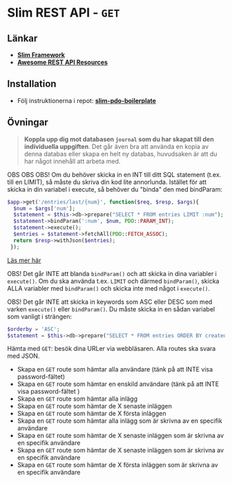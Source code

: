 # Slim REST API - `GET`

## Länkar

* [**Slim Framework**](https://www.slimframework.com/)
* [**Awesome REST API Resources**](https://github.com/marmelab/awesome-rest)

## Installation

* Följ instruktionerna i repot: **[slim-pdo-boilerplate](https://github.com/Vinnovera/cms-php-mysql-2019/tree/master/examples/slim/slim-pdo-boilerplate)**

## Övningar

>**Koppla upp dig mot databasen `journal` som du har skapat till den individuella uppgiften**. Det går även bra att använda en kopia av denna databas eller skapa en helt ny databas, huvudsaken är att du har något innehåll att arbeta med. 

OBS OBS OBS! Om du behöver skicka in en INT till ditt SQL statement (t.ex. till en LIMIT), så måste du skriva din kod lite annorlunda. Istället för att skicka in din variabel i execute, så behöver du "binda" den med bindParam:

```php
$app->get('/entries/last/{num}', function($req, $resp, $args){
  $num = $args['num'];
  $statement = $this->db->prepare("SELECT * FROM entries LIMIT :num");
  $statement->bindParam(':num', $num, PDO::PARAM_INT);
  $statement->execute();
  $entries = $statement->fetchAll(PDO::FETCH_ASSOC);
  return $resp->withJson($entries);
 });
```
[Läs mer här](https://stackoverflow.com/questions/10617894/setting-pdo-mysql-limit-with-named-placeholders)

OBS! Det går INTE att blanda `bindParam()` och att skicka in dina variabler i `execute()`. Om du ska använda t.ex. `LIMIT` och därmed `bindParam()`, skicka ALLA variabler med `bindParam()` och skicka inte med något i `execute()`.

OBS! Det går INTE att skicka in keywords som ASC eller DESC som med varken `execute()` eller `bindParam()`. Du måste skicka in en sådan variabel som vanligt i strängen:

```php
$orderby = 'ASC';
$statement = $this->db->prepare("SELECT * FROM entries ORDER BY createdDate {$orderby} LIMIT :num");
```

Hämta med `GET`: besök dina URLer via webbläsaren.
Alla routes ska svara med JSON.
* Skapa en `GET` route som hämtar alla användare (tänk på att INTE visa password-fältet)
* Skapa en `GET` route som hämtar en enskild användare (tänk på att INTE visa password-fältet )
* Skapa en `GET` route som hämtar alla inlägg
* Skapa en `GET` route som hämtar de X senaste inläggen
* Skapa en `GET` route som hämtar de X första inläggen
* Skapa en `GET` route som hämtar alla inlägg som är skrivna av en specifik användare
* Skapa en `GET` route som hämtar de X senaste inläggen som är skrivna av en specifik användare
* Skapa en `GET` route som hämtar de X senaste inläggen som är skrivna av en specifik användare
* Skapa en `GET` route som hämtar de X första inläggen som är skrivna av en specifik användare
